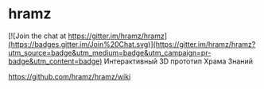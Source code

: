 # hramz

[![Join the chat at https://gitter.im/hramz/hramz](https://badges.gitter.im/Join%20Chat.svg)](https://gitter.im/hramz/hramz?utm_source=badge&utm_medium=badge&utm_campaign=pr-badge&utm_content=badge)
Интерактивный 3D прототип Храма Знаний

https://github.com/hramz/hramz/wiki
